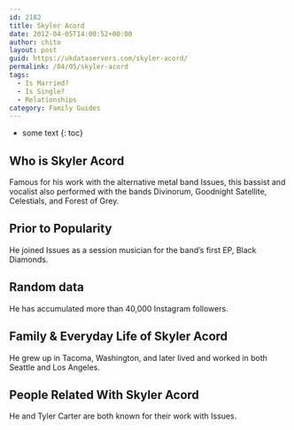 ```yaml
---
id: 2182
title: Skyler Acord
date: 2012-04-05T14:00:52+00:00
author: chito
layout: post
guid: https://ukdataservers.com/skyler-acord/
permalink: /04/05/skyler-acord
tags:
  - Is Married?
  - Is Single?
  - Relationships
category: Family Guides
---
```


* some text
{: toc}
          
          
## Who is  Skyler Acord
                  
                  
                  
Famous for his work with the alternative metal band Issues, this bassist and vocalist also performed with the bands Divinorum, Goodnight Satellite, Celestials, and Forest of Grey.
                  
                
                
                
## Prior to Popularity 
                  
                  
                  
He joined Issues as a session musician for the band&#8217;s first EP, Black Diamonds.
                  
                
                
                
## Random data 
                  
                  
                  
He has accumulated more than 40,000 Instagram followers.
                  
                
                
                
## Family & Everyday Life of Skyler Acord
                  
                  
                  
He grew up in Tacoma, Washington, and later lived and worked in both Seattle and Los Angeles.
                  
                
                
                
## People Related With  Skyler Acord
                  
                  
                  
He and Tyler Carter are both known for their work with Issues.
                  
                
              
            
          
          
          
    
    
  
